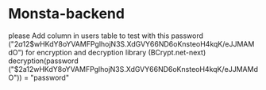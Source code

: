 # Monsta-backend
please Add column in users table to test with this password ("$2a$12$wHKdY8oYVAMFPglhojN3S.XdGVY66ND6oKnsteoH4kqK/eJJMAMdO") for encryption and decryption library (BCrypt.net-next) decryption(password ("$2a$12$wHKdY8oYVAMFPglhojN3S.XdGVY66ND6oKnsteoH4kqK/eJJMAMdO")) = "password"
